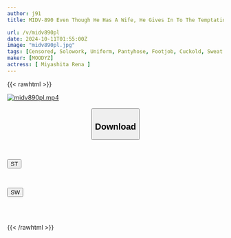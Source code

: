 ```yaml
---
author: j91
title: MIDV-890 Even Though He Has A Wife, He Gives In To The Temptation Of A Flight Attendant With Beautiful Legs In Pantyhose, And The Devilish Footjob Makes Him Cum 15 Times In This Black, Shiny Legged Lewd NTR Reina Miyashita

url: /v/midv890pl
date: 2024-10-11T01:55:00Z
image: "midv890pl.jpg"
tags: [Censored, Solowork, Uniform, Pantyhose, Footjob, Cuckold, Sweat	]
maker: [MOODYZ]
actress: [ Miyashita Rena ]
---
```



{{< rawhtml >}}

<div class="video" data-videoid="1jJPqJJVDkfeKYv">
    <a href="javascript:;">
        <img src="/v/midv890pl/midv890pl.jpg" width="WIDTH" height="HEIGHT" alt="midv890pl.mp4" loading="lazy">
    </a>
</div>

<script type="text/javascript" src="https://j91.asia/asset/on-demand-st.js"></script>

<br>
  <link rel="stylesheet" href="https://j91.asia/asset/bs5.css">
  
  <center>
  <button class="btn btn-primary" type="button" data-bs-toggle="collapse" data-bs-target=".multi-collapse" aria-expanded="false" aria-controls="multiCollapseExample1 multiCollapseExample2"><h2>Download</h2></button></center>
</p>
<div class="row">
  <div class="col">
    <div class="collapse multi-collapse" id="multiCollapseExample1">
      <div class="card card-body">
	      	      <br>
<div class="buttons">  
<p><a href="/v/midv890pl/st.html" target="_blank"><button class="btn-hover color-3"><i class="fa fa-download"></i> ST</button></a></p></div>
    </div>
  </div>
</div>
  <div class="col">
    <div class="collapse multi-collapse" id="multiCollapseExample2">
      <div class="card card-body">
	      <br>
<div class="buttons">
<p><a href="/v/midv890pl/sw.html" target="_blank"><button class="btn-hover color-2"><i class="fa fa-download"></i> SW</button></a></p></div>
<br><br>
      </div>
    </div>
  </div>
</div>

{{< /rawhtml >}}